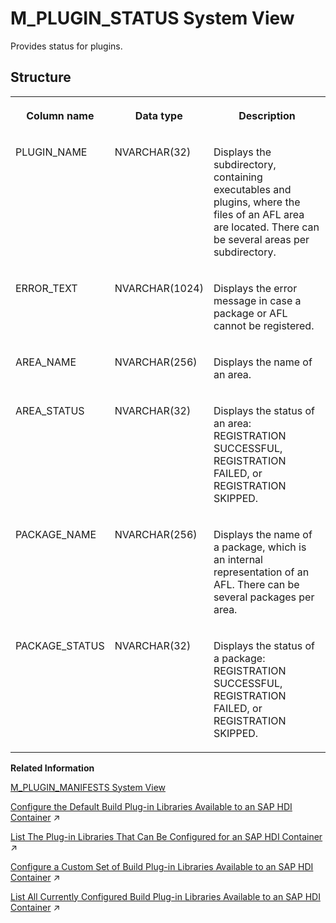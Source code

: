 <!-- loio5619d09661434c209325ea6269534b3b -->

# M\_PLUGIN\_STATUS System View

Provides status for plugins.



## Structure


<table>
<tr>
<th valign="top">

Column name

</th>
<th valign="top">

Data type

</th>
<th valign="top">

Description

</th>
</tr>
<tr>
<td valign="top">

PLUGIN\_NAME

</td>
<td valign="top">

NVARCHAR\(32\)

</td>
<td valign="top">

Displays the subdirectory, containing executables and plugins, where the files of an AFL area are located. There can be several areas per subdirectory.

</td>
</tr>
<tr>
<td valign="top">

ERROR\_TEXT

</td>
<td valign="top">

NVARCHAR\(1024\)

</td>
<td valign="top">

Displays the error message in case a package or AFL cannot be registered.

</td>
</tr>
<tr>
<td valign="top">

AREA\_NAME

</td>
<td valign="top">

NVARCHAR\(256\)

</td>
<td valign="top">

Displays the name of an area.

</td>
</tr>
<tr>
<td valign="top">

AREA\_STATUS

</td>
<td valign="top">

NVARCHAR\(32\)

</td>
<td valign="top">

Displays the status of an area: REGISTRATION SUCCESSFUL, REGISTRATION FAILED, or REGISTRATION SKIPPED.

</td>
</tr>
<tr>
<td valign="top">

PACKAGE\_NAME

</td>
<td valign="top">

NVARCHAR\(256\)

</td>
<td valign="top">

Displays the name of a package, which is an internal representation of an AFL. There can be several packages per area.

</td>
</tr>
<tr>
<td valign="top">

PACKAGE\_STATUS

</td>
<td valign="top">

NVARCHAR\(32\)

</td>
<td valign="top">

Displays the status of a package: REGISTRATION SUCCESSFUL, REGISTRATION FAILED, or REGISTRATION SKIPPED.

</td>
</tr>
</table>

**Related Information**  


[M\_PLUGIN\_MANIFESTS System View](m-plugin-manifests-system-view-20b7c62.md "Provides information about installed plugins.")

[Configure the Default Build Plug-in Libraries Available to an SAP HDI Container](https://help.sap.com/viewer/c2cc2e43458d4abda6788049c58143dc/2024_3_QRC/en-US/016e9afdb7b54bfca0679c7358ccb543.html "Maintain the set of plug-in libraries available by default in an SAP HDI container.") :arrow_upper_right:

[List The Plug-in Libraries That Can Be Configured for an SAP HDI Container](https://help.sap.com/viewer/c2cc2e43458d4abda6788049c58143dc/2024_3_QRC/en-US/b00b44d7881a46339e3ed6a25df99b67.html "You can find out which SAP HANA Deployment Infrastructure (HDI) plug-in libraries and versions are available in the database and can be configured for use in an HDI container.") :arrow_upper_right:

[Configure a Custom Set of Build Plug-in Libraries Available to an SAP HDI Container](https://help.sap.com/viewer/c2cc2e43458d4abda6788049c58143dc/2024_3_QRC/en-US/f0557bf56f45441fb3a324a7cda07e30.html "Maintain a custom set of plug-in libraries available in an SAP HDI container.") :arrow_upper_right:

[List All Currently Configured Build Plug-in Libraries Available to an SAP HDI Container](https://help.sap.com/viewer/c2cc2e43458d4abda6788049c58143dc/2024_3_QRC/en-US/ddb04a9bbbe645f7bcfecf38c599e279.html "Display a list of all the build plug-in libraries available for use in an SAP HDI container.") :arrow_upper_right:

